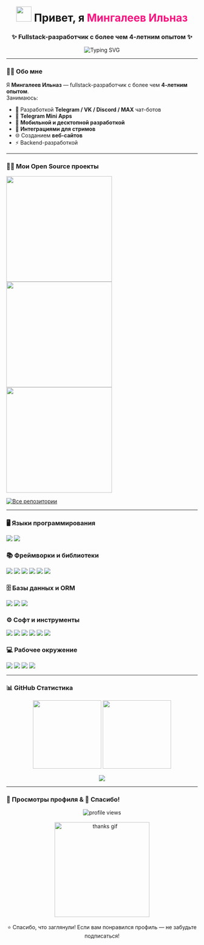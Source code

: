 <!-- Banner / Приветствие -->
<h1 align="center">
  <img src="https://media.giphy.com/media/hvRJCLFzcasrR4ia7z/giphy.gif" width="40"> 
  Привет, я <span style="color:#F71581">Мингалеев Ильназ</span>  
</h1>

<h3 align="center">✨ Fullstack-разработчик с более чем 4-летним опытом ✨</h3>

<p align="center">
  <img src="https://readme-typing-svg.herokuapp.com?font=Fira+Code&weight=500&size=24&pause=1000&color=F71581&center=true&vCenter=true&random=false&width=600&lines=Fullstack+Developer;Люблю+аниме;Люблю+розовый+цвет" alt="Typing SVG" />
</p>

---

### 👨‍💻 Обо мне  
Я **Мингалеев Ильназ** — fullstack-разработчик с более чем **4-летним опытом**.  
Занимаюсь:  
- 💬 Разработкой **Telegram / VK / Discord / MAX** чат-ботов  
- 📱 **Telegram Mini Apps**  
- 📲 **Мобильной и десктопной разработкой**  
- 🎥 **Интеграциями для стримов**  
- 🌐 Созданием **веб-сайтов**  
- ⚡ Backend-разработкой

---

### 🐱‍💻 Мои Open Source проекты
<p align="left">
  <a href="https://github.com/dev-kitty-ilnazik/portfolio">
    <img width="278" src="https://denvercoder1-github-readme-stats.vercel.app/api/pin/?username=dev-kitty-ilnazik&repo=portfolio&theme=react&bg_color=1F222E&title_color=F85D7F&hide_border=true&icon_color=F8D866" />
  </a>
  <a href="https://github.com/dev-kitty-ilnazik/Manonyan-Bot">
    <img width="278" src="https://denvercoder1-github-readme-stats.vercel.app/api/pin/?username=dev-kitty-ilnazik&repo=Manonyan-Bot&theme=react&bg_color=1F222E&title_color=F85D7F&hide_border=true&icon_color=F8D866" />
  </a>
  <a href="https://github.com/dev-kitty-ilnazik/telegram-mini-app-kitty-ilnazik">
    <img width="278" src="https://denvercoder1-github-readme-stats.vercel.app/api/pin/?username=dev-kitty-ilnazik&repo=telegram-mini-app-kitty-ilnazik&theme=react&bg_color=1F222E&title_color=F85D7F&hide_border=true&icon_color=F8D866" />
  </a>
</p>
<p>
  <a href="https://github.com/dev-kitty-ilnazik?tab=repositories&sort=stargazers">
    <img alt="Все репозитории" src="https://custom-icon-badges.demolab.com/badge/-Все%20мои%20репозитории-1F222E?style=for-the-badge&logoColor=white&logo=repo"/>
  </a>
</p>

---

### 🖥️ Языки программирования
<p>
  <img src="https://skillicons.dev/icons?i=html,css,js,ts,python,java,kotlin,dart,bash,lua,rust" />
  <img src="https://img.shields.io/badge/Pawn-DB7093?style=flat&logoColor=white" />
</p>

### 📚 Фреймворки и библиотеки
<p>
  <img src="https://skillicons.dev/icons?i=react,next,tailwind,nodejs,express,fastapi,flutter,bootstrap,flask,tensorflow,pytorch,vite" />
  <img src="https://img.shields.io/badge/Aiogram-2C2D72?style=flat&logo=telegram&logoColor=white" />
  <img src="https://img.shields.io/badge/Telebot-0088CC?style=flat&logo=telegram&logoColor=white" />
  <img src="https://img.shields.io/badge/Tauri-FFC131?style=flat&logo=tauri&logoColor=black" />
  <img src="https://img.shields.io/badge/NumPy-013243?style=flat&logo=numpy&logoColor=white" />
  <img src="https://img.shields.io/badge/Pandas-150458?style=flat&logo=pandas&logoColor=white" />
</p>

### 🗄️ Базы данных и ORM
<p>
  <img src="https://skillicons.dev/icons?i=mongodb,mysql,postgresql,sqlite" />
  <img src="https://img.shields.io/badge/SQLAlchemy-000000?style=flat&logo=sqlalchemy&logoColor=white" />
  <img src="https://img.shields.io/badge/Alembic-000000?style=flat&logo=alembic&logoColor=white" />
</p>

### ⚙️ Софт и инструменты
<p>
  <img src="https://skillicons.dev/icons?i=git,github,vscode,visualstudio,figma,postman,obsidian,androidstudio" />
  <img src="https://img.shields.io/badge/Zed-5A67D8?style=flat&logo=probot&logoColor=white" />
  <img src="https://img.shields.io/badge/Firefox-FF7139?style=flat&logo=firefox-browser&logoColor=white" />
  <img src="https://img.shields.io/badge/Android-3DDC84?style=flat&logo=android&logoColor=white" />
  <img src="https://img.shields.io/badge/OBS-302E31?style=flat&logo=obs-studio&logoColor=white" />
  <img src="https://img.shields.io/badge/Stack%20Overflow-FE7A16?style=flat&logo=stack-overflow&logoColor=white" />
</p>

### 💻 Рабочее окружение
<p>
  <img src="https://skillicons.dev/icons?i=linux,arch,windows" />
  <img src="https://img.shields.io/badge/Hyprland-00A0FF?style=flat&logo=wayland&logoColor=white" />
  <img src="https://img.shields.io/badge/KDE%20Plasma-1D99F3?style=flat&logo=kde&logoColor=white" />
  <img src="https://img.shields.io/badge/Zsh-4D4D4D?style=flat&logo=gnu-bash&logoColor=white" />
</p>


---

### 📊 GitHub Статистика
<p align="center">
  <img src="https://denvercoder1-github-readme-stats.vercel.app/api/?username=dev-kitty-ilnazik&show_icons=true&include_all_commits=true&count_private=true&theme=react&hide_border=true&bg_color=1F222E&title_color=F85D7F&icon_color=F8D866" height="180px"/>
  <img src="https://denvercoder1-github-readme-stats.vercel.app/api/top-langs/?username=dev-kitty-ilnazik&langs_count=10&layout=compact&theme=react&hide_border=true&bg_color=1F222E&title_color=F85D7F&icon_color=F8D866&hide=Jupyter%20Notebook,Roff" height="180px"/>
</p>

<p align="center">
  <img src="https://github-readme-activity-graph.vercel.app/graph/?username=dev-kitty-ilnazik&bg_color=1F222E&color=F8D866&theme=react-dark" />
</p>

---

### 👀 Просмотры профиля & 🙏 Спасибо!
<p align="center">
  <img src="https://komarev.com/ghpvc/?username=dev-kitty-ilnazik&color=F71581&style=for-the-badge" alt="profile views" /><br/><br/>
  <img src="https://media.tenor.com/mJJU3_4apdEAAAAj/comfy-emote.gif" width="250" alt="thanks gif" /><br/><br/>
  ⭐ Спасибо, что заглянули! Если вам понравился профиль — не забудьте подписаться!  
</p>
